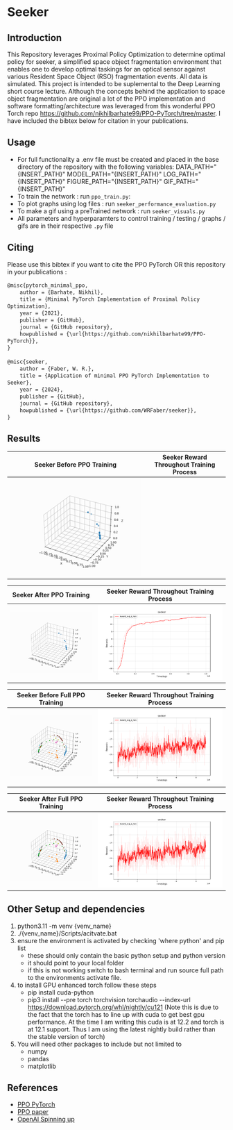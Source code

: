 # Seeker

## Introduction

This Repository leverages Proximal Policy Optimization to determine optimal policy for seeker, a simplified space object fragmentation environment that enables one to develop optimal taskings for an optical sensor against various Resident Space Object (RSO) fragmentation events. All data is simulated. This project is intended to be suplemental to the Deep Learning short course lecture. Although the concepts behind the application to space object fragmentation are original a lot of the PPO implementation and software formatting/architecture was leveraged from this wonderful PPO Torch repo https://github.com/nikhilbarhate99/PPO-PyTorch/tree/master. I have included the bibtex below for citation in your publications. 

## Usage
- For full functionality a .env file must be created and placed in the base directory of the repository with the following variables:
    DATA_PATH="{INSERT_PATH}"
    MODEL_PATH="{INSERT_PATH}"
    LOG_PATH="{INSERT_PATH}"
    FIGURE_PATH="{INSERT_PATH}"
    GIF_PATH="{INSERT_PATH}"
- To train the network : run `ppo_train.py`: 
- To plot graphs using log files : run `seeker_performance_evaluation.py`
- To make a gif using a preTrained network : run `seeker_visuals.py`
- All parameters and hyperparamters to control training / testing / graphs / gifs are in their respective `.py` file


## Citing 

Please use this bibtex if you want to cite the PPO PyTorch OR this repository in your publications :

    @misc{pytorch_minimal_ppo,
        author = {Barhate, Nikhil},
        title = {Minimal PyTorch Implementation of Proximal Policy Optimization},
        year = {2021},
        publisher = {GitHub},
        journal = {GitHub repository},
        howpublished = {\url{https://github.com/nikhilbarhate99/PPO-PyTorch}},
    }

    @misc{seeker,
        author = {Faber, W. R.},
        title = {Application of minimal PPO PyTorch Implementation to Seeker},
        year = {2024},
        publisher = {GitHub},
        journal = {GitHub repository},
        howpublished = {\url{https://github.com/WRFaber/seeker}},
    }


## Results
| Seeker Before PPO Training  | Seeker Reward Throughout Training Process|
| :-------------------------:|:-------------------------: |
| ![](Seeker_PPO/gifs/seeker/single_frag_untrained.gif) |  ![]() |

| Seeker After PPO Training  | Seeker Reward Throughout Training Process|
| :-------------------------:|:-------------------------: |
| ![](Seeker_PPO/gifs/seeker/single_frag_trained.gif) |  ![](Seeker_PPO/figures/seeker/PPO_seeker_fig_0.png) |

| Seeker Before Full PPO Training  | Seeker Reward Throughout Training Process|
| :-------------------------:|:-------------------------: |
| ![](Seeker_PPO/gifs/seeker/untrained.gif) |  ![](Seeker_PPO/figures/seeker/PPO_seeker_fig_v1.png) |


| Seeker After Full PPO Training  | Seeker Reward Throughout Training Process|
| :-------------------------:|:-------------------------: |
| ![](Seeker_PPO/gifs/seeker/untrained.gif) |  ![](Seeker_PPO/figures/seeker/PPO_seeker_fig_v1.png) |


## Other Setup and dependencies 

1. python3.11 -m venv {venv_name}
2. ./{venv_name}/Scripts/acitvate.bat
3. ensure the environment is activated by checking 'where python' and pip list
    - these should only contain the basic python setup and python version
    - it should point to your local folder 
    - if this is not working switch to bash terminal and run source full path to the environments activate file. 
4. to install GPU enhanced torch follow these steps
    - pip install cuda-python
    - pip3 install --pre torch torchvision torchaudio --index-url https://download.pytorch.org/whl/nightly/cu121 (Note this is due to the fact that the torch has to line up with cuda to get best gpu performance. At the time I am writing this cuda is at 12.2 and 
      torch is at 12.1 support. Thus I am using the latest nightly build rather than the stable version of torch)
5. You will need other packages to include but not limited to 
    - numpy
    - pandas 
    - matplotlib

## References
- [PPO PyTorch](https://github.com/nikhilbarhate99/PPO-PyTorch/tree/master)
- [PPO paper](https://arxiv.org/abs/1707.06347)
- [OpenAI Spinning up](https://spinningup.openai.com/en/latest/)